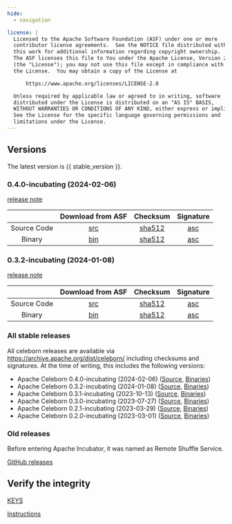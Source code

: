 ```yaml
---
hide:
  - navigation

license: |
  Licensed to the Apache Software Foundation (ASF) under one or more
  contributor license agreements.  See the NOTICE file distributed with
  this work for additional information regarding copyright ownership.
  The ASF licenses this file to You under the Apache License, Version 2.0
  (the "License"); you may not use this file except in compliance with
  the License.  You may obtain a copy of the License at

      https://www.apache.org/licenses/LICENSE-2.0

  Unless required by applicable law or agreed to in writing, software
  distributed under the License is distributed on an "AS IS" BASIS,
  WITHOUT WARRANTIES OR CONDITIONS OF ANY KIND, either express or implied.
  See the License for the specific language governing permissions and
  limitations under the License.
---
```


## Versions

The latest version is {{ stable_version }}.


### 0.4.0-incubating (2024-02-06)

[release note](community/release_notes/release_note_0.4.0.md)

|             |                                                           Download from ASF                                                           |                                                                  Checksum                                                                   |                                                                Signature                                                                |
|:-----------:|:-------------------------------------------------------------------------------------------------------------------------------------:|:-------------------------------------------------------------------------------------------------------------------------------------------:|:---------------------------------------------------------------------------------------------------------------------------------------:|
| Source Code | [src](https://www.apache.org/dyn/closer.lua/incubator/celeborn/celeborn-0.4.0-incubating/apache-celeborn-0.4.0-incubating-source.tgz) |   [sha512](https://downloads.apache.org/incubator/celeborn/celeborn-0.4.0-incubating/apache-celeborn-0.4.0-incubating-source.tgz.sha512)    |    [asc](https://downloads.apache.org/incubator/celeborn/celeborn-0.4.0-incubating/apache-celeborn-0.4.0-incubating-source.tgz.asc)     |
| Binary      |  [bin](https://www.apache.org/dyn/closer.lua/incubator/celeborn/celeborn-0.4.0-incubating/apache-celeborn-0.4.0-incubating-bin.tgz)   |     [sha512](https://downloads.apache.org/incubator/celeborn/celeborn-0.4.0-incubating/apache-celeborn-0.4.0-incubating-bin.tgz.sha512)     |      [asc](https://downloads.apache.org/incubator/celeborn/celeborn-0.4.0-incubating/apache-celeborn-0.4.0-incubating-bin.tgz.asc)      |



### 0.3.2-incubating (2024-01-08)

[release note](community/release_notes/release_note_0.3.2.md)

|             |                                                           Download from ASF                                                           |                                                                    Checksum                                                                     |                                                                 Signature                                                                 |
|:-----------:|:-------------------------------------------------------------------------------------------------------------------------------------:|:-----------------------------------------------------------------------------------------------------------------------------------------------:|:-----------------------------------------------------------------------------------------------------------------------------------------:|
| Source Code | [src](https://www.apache.org/dyn/closer.lua/incubator/celeborn/celeborn-0.3.2-incubating/apache-celeborn-0.3.2-incubating-source.tgz) | [sha512](https://downloads.apache.org/incubator/celeborn/celeborn-0.3.2-incubating/apache-celeborn-0.3.2-incubating-source.tgz.sha512) | [asc](https://downloads.apache.org/incubator/celeborn/celeborn-0.3.2-incubating/apache-celeborn-0.3.2-incubating-source.tgz.asc) |
| Binary      |  [bin](https://www.apache.org/dyn/closer.lua/incubator/celeborn/celeborn-0.3.2-incubating/apache-celeborn-0.3.2-incubating-bin.tgz)   |  [sha512](https://downloads.apache.org/incubator/celeborn/celeborn-0.3.2-incubating/apache-celeborn-0.3.2-incubating-bin.tgz.sha512)   |  [asc](https://downloads.apache.org/incubator/celeborn/celeborn-0.3.2-incubating/apache-celeborn-0.3.2-incubating-bin.tgz.asc)   |

### All stable releases

All celeborn releases are available via https://archive.apache.org/dist/celeborn/ including checksums and signatures. At the time of writing, this includes the following versions:  

- Apache Celeborn 0.4.0-incubating (2024-02-06) ([Source](https://archive.apache.org/dist/incubator/celeborn/celeborn-0.4.0-incubating/apache-celeborn-0.4.0-incubating-source.tgz), [Binaries](https://archive.apache.org/dist/incubator/celeborn/celeborn-0.4.0-incubating/))  
- Apache Celeborn 0.3.2-incubating (2024-01-08) ([Source](https://archive.apache.org/dist/incubator/celeborn/celeborn-0.3.2-incubating/apache-celeborn-0.3.2-incubating-source.tgz), [Binaries](https://archive.apache.org/dist/incubator/celeborn/celeborn-0.3.2-incubating/))  
- Apache Celeborn 0.3.1-incubating (2023-10-13) ([Source](https://archive.apache.org/dist/incubator/celeborn/celeborn-0.3.1-incubating/apache-celeborn-0.3.1-incubating-source.tgz), [Binaries](https://archive.apache.org/dist/incubator/celeborn/celeborn-0.3.1-incubating/))  
- Apache Celeborn 0.3.0-incubating (2023-07-27) ([Source](https://archive.apache.org/dist/incubator/celeborn/celeborn-0.3.0-incubating/apache-celeborn-0.3.0-incubating-source.tgz), [Binaries](https://archive.apache.org/dist/incubator/celeborn/celeborn-0.3.0-incubating/))  
- Apache Celeborn 0.2.1-incubating (2023-03-29) ([Source](https://archive.apache.org/dist/incubator/celeborn/celeborn-0.2.1-incubating/apache-celeborn-0.2.1-incubating-source.tgz), [Binaries](https://archive.apache.org/dist/incubator/celeborn/celeborn-0.2.1-incubating/))  
- Apache Celeborn 0.2.0-incubating (2023-03-01) ([Source](https://archive.apache.org/dist/incubator/celeborn/celeborn-0.2.0-incubating/apache-celeborn-0.2.0-incubating-source.tgz), [Binaries](https://archive.apache.org/dist/incubator/celeborn/celeborn-0.2.0-incubating/))  

### Old releases

Before entering Apache Incubator, it was named as Remote Shuffle Service.

[GitHub releases](https://github.com/apache/incubator-celeborn/releases)


## Verify the integrity

[KEYS](https://downloads.apache.org/incubator/celeborn/KEYS)

[Instructions](https://www.apache.org/info/verification.html)
